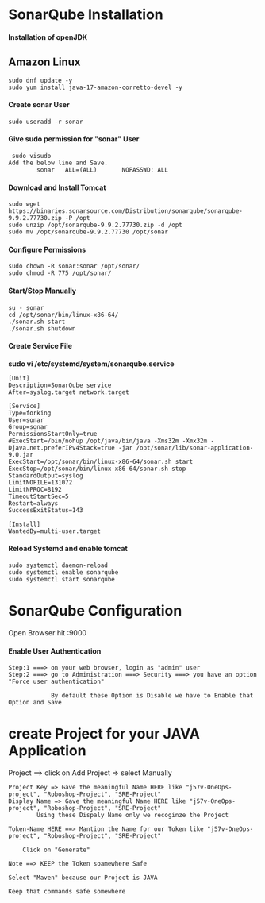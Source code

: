 # SonarQube Installation

####  Installation of openJDK
## Amazon Linux
```
sudo dnf update -y
sudo yum install java-17-amazon-corretto-devel -y
``` 

####  Create sonar User
```
sudo useradd -r sonar 
```
####  Give sudo permission for "sonar"  User
```
 sudo visudo
Add the below line and Save.
		sonar   ALL=(ALL)       NOPASSWD: ALL
``` 

#### Download and Install Tomcat
```
sudo wget https://binaries.sonarsource.com/Distribution/sonarqube/sonarqube-9.9.2.77730.zip -P /opt
sudo unzip /opt/sonarqube-9.9.2.77730.zip -d /opt
sudo mv /opt/sonarqube-9.9.2.77730 /opt/sonar
```
#### Configure Permissions
```
sudo chown -R sonar:sonar /opt/sonar/
sudo chmod -R 775 /opt/sonar/
```

#### Start/Stop Manually
```
su - sonar
cd /opt/sonar/bin/linux-x86-64/
./sonar.sh start
./sonar.sh shutdown
```

#### Create Service File
**sudo vi /etc/systemd/system/sonarqube.service**

```
[Unit]
Description=SonarQube service
After=syslog.target network.target
				
[Service]
Type=forking
User=sonar
Group=sonar
PermissionsStartOnly=true
#ExecStart=/bin/nohup /opt/java/bin/java -Xms32m -Xmx32m -Djava.net.preferIPv4Stack=true -jar /opt/sonar/lib/sonar-application-9.0.jar
ExecStart=/opt/sonar/bin/linux-x86-64/sonar.sh start
ExecStop=/opt/sonar/bin/linux-x86-64/sonar.sh stop
StandardOutput=syslog
LimitNOFILE=131072
LimitNPROC=8192
TimeoutStartSec=5
Restart=always
SuccessExitStatus=143
				
[Install]
WantedBy=multi-user.target
```

#### Reload Systemd and enable tomcat
```
sudo systemctl daemon-reload
sudo systemctl enable sonarqube
sudo systemctl start sonarqube
```
# SonarQube Configuration

Open Browser hit <IP>:9000

#### Enable User Authentication
```
Step:1 ===> on your web browser, login as "admin" user
Step:2 ===> go to Administration ===> Security ===> you have an option "Force user authentication"

			By default these Option is Disable we have to Enable that Option and Save
```

# create Project for your JAVA Application


Project ==> click on Add Project => select Manually

```
Project Key => Gave the meaningful Name HERE like "j57v-OneOps-project", "Roboshop-Project", "SRE-Project"
Display Name => Gave the meaningful Name HERE like "j57v-OneOps-project", "Roboshop-Project", "SRE-Project"
		Using these Dispaly Name only we recoginze the Project
```


```
Token-Name HERE ==> Mantion the Name for our Token like "j57v-OneOps-project", "Roboshop-Project", "SRE-Project"

	Click on "Generate"

Note ==> KEEP the Token soamewhere Safe
```
```
Select "Maven" because our Project is JAVA

Keep that commands safe somewhere	
```





